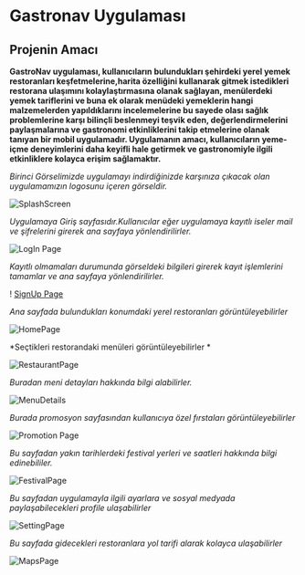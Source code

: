 # Gastronav Uygulaması
## Projenin Amacı

**GastroNav uygulaması, kullanıcıların  bulundukları şehirdeki yerel yemek  restoranları keşfetmelerine,harita özelliğini kullanarak  gitmek  istedikleri restorana  ulaşımını kolaylaştırmasına olanak sağlayan, menülerdeki yemek  tariflerini ve buna ek olarak  menüdeki yemeklerin  hangi malzemelerden yapıldıklarını incelemelerine bu sayede olası sağlık problemlerine karşı bilinçli beslenmeyi teşvik eden, değerlendirmelerini paylaşmalarına ve gastronomi etkinliklerini takip etmelerine olanak tanıyan bir mobil uygulamadır. Uygulamanın amacı, kullanıcıların yeme-içme deneyimlerini daha keyifli hale getirmek ve gastronomiyle ilgili etkinliklere kolayca erişim sağlamaktır.**

*Birinci Görselimizde uygulamayı indirdiğinizde karşınıza çıkacak olan uygulamamızın logosunu içeren görseldir.*

![SplashScreen](https://github.com/mehmetakifkucukkaya/gastronav_AppJam_OUA/blob/main/ProjeGorselleri/SplashScreen.png)

*Uygulamaya Giriş sayfasıdır.Kullanıcılar eğer uygulamaya kayıtlı iseler mail ve şifrelerini girerek ana sayfaya yönlendirilirler.*

![LogIn Page ](https://github.com/mehmetakifkucukkaya/gastronav_AppJam_OUA/blob/main/ProjeGorselleri/LoginPage.png)

*Kayıtlı olmamaları durumunda görseldeki bilgileri girerek kayıt işlemlerini tamamlar ve ana sayfaya yönlendirilirler.*

! [SignUp Page](https://github.com/mehmetakifkucukkaya/gastronav_AppJam_OUA/blob/main/ProjeGorselleri/S%C4%B1gnUp.png)

*Ana sayfada bulundukları konumdaki yerel restoranları görüntüleyebilirler*

![HomePage](https://github.com/mehmetakifkucukkaya/gastronav_AppJam_OUA/blob/main/ProjeGorselleri/HomePage.png)

*Seçtikleri restorandaki menüleri görüntüleyebilirler *

![RestaurantPage](https://github.com/mehmetakifkucukkaya/gastronav_AppJam_OUA/blob/main/ProjeGorselleri/RestaurantPage.png)

*Buradan meni detayları hakkında bilgi alabilirler.*

![MenuDetails](https://github.com/mehmetakifkucukkaya/gastronav_AppJam_OUA/blob/main/ProjeGorselleri/MenuDetails.png)

*Burada promosyon sayfasından kullanıcıya özel fırstaları görüntüleyebilirler*

![Promotion Page](https://github.com/mehmetakifkucukkaya/gastronav_AppJam_OUA/blob/main/ProjeGorselleri/PromotionPage.png)

*Bu sayfadan yakın tarihlerdeki festival yerleri ve saatleri hakkında bilgi edinebililer.*


![FestivalPage](https://github.com/mehmetakifkucukkaya/gastronav_AppJam_OUA/blob/main/ProjeGorselleri/FestivalPage.png)


*Bu sayfadan uygulamayla ilgili ayarlara ve sosyal medyada paylaşabilecekleri profile ulaşabilirler*

![SettingPage](https://github.com/mehmetakifkucukkaya/gastronav_AppJam_OUA/blob/main/ProjeGorselleri/SettingsPage.png)


*Bu sayfada gidecekleri restoranlara yol tarifi alarak kolayca ulaşabilirler*


![MapsPage](https://github.com/mehmetakifkucukkaya/gastronav_AppJam_OUA/blob/main/ProjeGorselleri/MapsPage.png)







